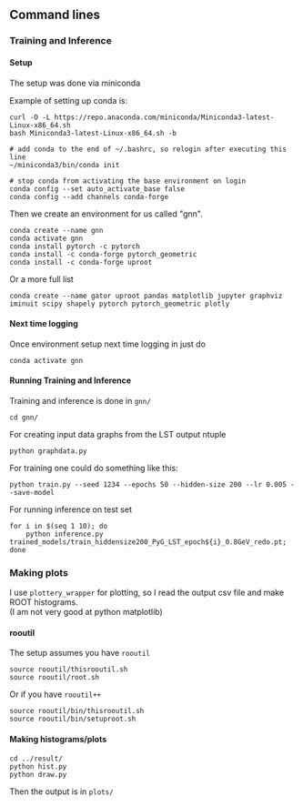 
## Command lines

### Training and Inference

#### Setup

The setup was done via miniconda

Example of setting up conda is:

    curl -O -L https://repo.anaconda.com/miniconda/Miniconda3-latest-Linux-x86_64.sh
    bash Miniconda3-latest-Linux-x86_64.sh -b 
    
    # add conda to the end of ~/.bashrc, so relogin after executing this line
    ~/miniconda3/bin/conda init
    
    # stop conda from activating the base environment on login
    conda config --set auto_activate_base false
    conda config --add channels conda-forge

Then we create an environment for us called "gnn".

    conda create --name gnn
    conda activate gnn
    conda install pytorch -c pytorch
    conda install -c conda-forge pytorch_geometric
    conda install -c conda-forge uproot

Or a more full list

    conda create --name gator uproot pandas matplotlib jupyter graphviz iminuit scipy shapely pytorch pytorch_geometric plotly

#### Next time logging

Once environment setup next time logging in just do

    conda activate gnn

#### Running Training and Inference

Training and inference is done in ```gnn/```

    cd gnn/

For creating input data graphs from the LST output ntuple

    python graphdata.py

For training one could do something like this:

    python train.py --seed 1234 --epochs 50 --hidden-size 200 --lr 0.005 --save-model

For running inference on test set

    for i in $(seq 1 10); do
        python inference.py trained_models/train_hiddensize200_PyG_LST_epoch${i}_0.8GeV_redo.pt;
    done

### Making plots

I use ```plottery_wrapper``` for plotting, so I read the output csv file and make ROOT histograms.  
(I am not very good at python matplotlib)  

#### rooutil

The setup assumes you have ```rooutil```

    source rooutil/thisrooutil.sh
    source rooutil/root.sh

Or if you have ```rooutil++```

    source rooutil/bin/thisrooutil.sh
    source rooutil/bin/setuproot.sh

#### Making histograms/plots

    cd ../result/
    python hist.py
    python draw.py

Then the output is in ```plots/```
